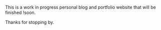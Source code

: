 This is a work in progress personal blog and portfolio website that will be finished !soon. 

Thanks for stopping by.